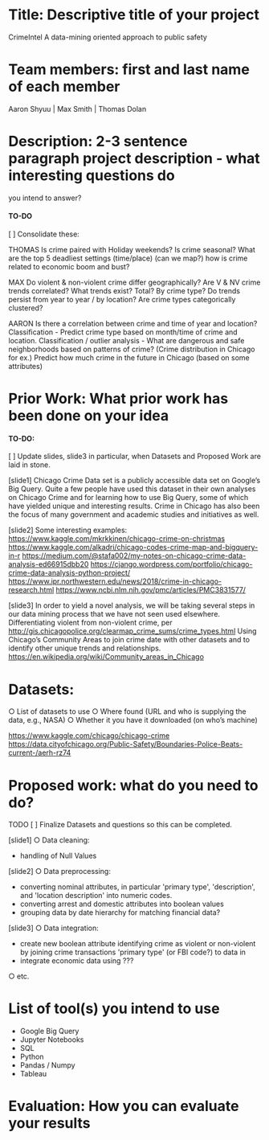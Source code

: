# Title: Descriptive title of your project

CrimeIntel
A data-mining oriented approach to public safety

# Team members: first and last name of each member
Aaron Shyuu | Max Smith | Thomas Dolan


# Description: 2-3 sentence paragraph project description - what interesting questions do
you intend to answer?
#### TO-DO
[ ] Consolidate these:

THOMAS
Is crime paired with Holiday weekends? Is crime seasonal?
What are the top 5 deadliest settings (time/place) (can we map?)
how is crime related to economic boom and bust?

MAX
Do violent & non-violent crime differ geographically?
Are V & NV crime trends correlated? 
What trends exist? Total? By crime type?
Do trends persist from year to year / by location?
Are crime types categorically clustered?


AARON
Is there a correlation between crime and time of year and location?
Classification - Predict crime type based on month/time of crime and location.
Classification / outlier analysis - What are dangerous and safe neighborhoods based on patterns of crime? (Crime distribution in Chicago for ex.)
Predict how much crime in the future in Chicago (based on some attributes)



# Prior Work: What prior work has been done on your idea

#### TO-DO:
[ ] Update slides, slide3 in particular, when Datasets and Proposed Work are laid in stone. 

[slide1]
Chicago Crime Data set is a publicly accessible data set on Google’s Big Query. 
Quite a few people have used this dataset in their own analyses on Chicago Crime and for learning how to use Big Query, some of which have yielded unique and interesting results.
Crime in Chicago has also been the focus of many government and academic studies and initiatives as well. 


[slide2]
Some interesting examples:
https://www.kaggle.com/mkrkkinen/chicago-crime-on-christmas
https://www.kaggle.com/alkadri/chicago-codes-crime-map-and-bigquery-in-r
https://medium.com/@stafa002/my-notes-on-chicago-crime-data-analysis-ed66915dbb20
https://cjango.wordpress.com/portfolio/chicago-crime-data-analysis-python-project/
https://www.ipr.northwestern.edu/news/2018/crime-in-chicago-research.html
https://www.ncbi.nlm.nih.gov/pmc/articles/PMC3831577/


[slide3]
In order to yield a novel analysis, we will be taking several steps in our data mining process that we have not seen used elsewhere. 
Differentiating violent from non-violent crime, per http://gis.chicagopolice.org/clearmap_crime_sums/crime_types.html
Using Chicago’s Community Areas to join crime date with other datasets and to identify other unique trends and relationships. https://en.wikipedia.org/wiki/Community_areas_in_Chicago


# Datasets:
○ List of datasets to use
○ Where found (URL and who is supplying the data, e.g., NASA)
○ Whether it you have it downloaded (on who’s machine)

https://www.kaggle.com/chicago/chicago-crime
https://data.cityofchicago.org/Public-Safety/Boundaries-Police-Beats-current-/aerh-rz74


# Proposed work: what do you need to do?

TODO
[ ] Finalize Datasets and questions so this can be completed. 

[slide1]
○ Data cleaning:
 - handling of Null Values

[slide2]
○ Data preprocessing:
 - converting nominal attributes, in particular 'primary type', 'description', and 'location description' into numeric codes. 
 - converting arrest and domestic attributes into boolean values
 - grouping data by date hierarchy for matching financial data? 

[slide3]
○ Data integration:
 - create new boolean attribute identifying crime as violent or non-violent by joining crime transactions 'primary type' (or FBI code?) to data in  
 - integrate economic data using ??? 

○ etc.





# List of tool(s) you intend to use
- Google Big Query
- Jupyter Notebooks
- SQL
- Python
- Pandas / Numpy
- Tableau

# Evaluation: How you can evaluate your results
